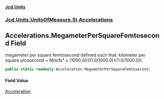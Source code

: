 #### [Jcd.Units](index.md 'index')
### [Jcd.Units.UnitsOfMeasure.SI](Jcd.Units.UnitsOfMeasure.SI.md 'Jcd.Units.UnitsOfMeasure.SI').[Accelerations](Accelerations.md 'Jcd.Units.UnitsOfMeasure.SI.Accelerations')

## Accelerations.MegameterPerSquareFemtosecond Field

megameter per square femtosecond defined such that: kilometer per square picosecond = Mm/fs² × (1000.0)/((1.0/1000.0)*(1.0/1000.0)).

```csharp
public static readonly Acceleration MegameterPerSquareFemtosecond;
```

#### Field Value
[Acceleration](Acceleration.md 'Jcd.Units.UnitTypes.Acceleration')